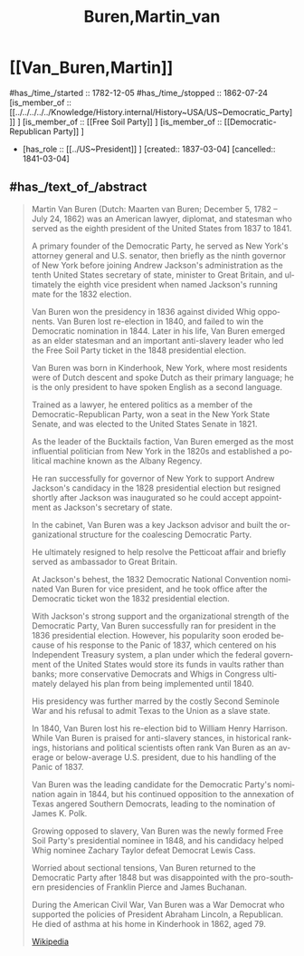 ﻿---
aliases:
- Buren,Martin_van
- 
confidential: private
cssclasses: "private note"
draft: true
expiryDate: 
has_id_wikidata: Q11820
has_Template: '[[Extract~Note~Template]]'
isDeleted: false
isReadOnly: false
keywords: Buren,Martin_van
lang: en
layout: 
license: (c)copyrighted
linkTitle: Buren,Martin_van
publish: false
publishDate: 
tags:
- Buren,Martin_van
- "Martin Van Buren"
- 
title: Buren,Martin_van
type: private_note
---

# [[Van_Buren,Martin]] 


#has_/time_/started :: 1782-12-05
#has_/time_/stopped  :: 1862-07-24
[is_member_of ::[[../../../../../Knowledge/History.internal/History~USA/US~Democratic_Party]]] ] 
[is_member_of :: [[Free Soil Party]] ] 
[is_member_of :: [[Democratic-Republican Party]] ] 

-   [has_role :: [[../US~President]] ] [created:: 1837-03-04]  [cancelled:: 1841-03-04]  

## #has_/text_of_/abstract 


> Martin Van Buren (Dutch: Maarten van Buren; December 5, 1782 – July 24, 1862) 
> was an American lawyer, diplomat, and statesman 
> who served as the eighth president of the United States from 1837 to 1841. 
> 
> A primary founder of the Democratic Party, 
> he served as New York's attorney general and U.S. senator, 
> then briefly as the ninth governor of New York 
> before joining Andrew Jackson's administration as the tenth United States secretary of state, 
> minister to Great Britain, and ultimately the eighth vice president 
> when named Jackson's running mate for the 1832 election. 
> 
> Van Buren won the presidency in 1836 against divided Whig opponents. 
> Van Buren lost re-election in 1840, and failed to win the Democratic nomination in 1844. 
> Later in his life, Van Buren emerged as an elder statesman 
> and an important anti-slavery leader 
> who led the Free Soil Party ticket in the 1848 presidential election.
>
> Van Buren was born in Kinderhook, New York, 
> where most residents were of Dutch descent and spoke Dutch as their primary language; 
> he is the only president to have spoken English as a second language. 
> 
> Trained as a lawyer, he entered politics as a member of the Democratic-Republican Party, 
> won a seat in the New York State Senate, and was elected to the United States Senate in 1821. 
> 
> As the leader of the Bucktails faction, 
> Van Buren emerged as the most influential politician from New York in the 1820s 
> and established a political machine known as the Albany Regency. 
> 
> He ran successfully for governor of New York 
> to support Andrew Jackson's candidacy in the 1828 presidential election 
> but resigned shortly after Jackson was inaugurated 
> so he could accept appointment as Jackson's secretary of state. 
> 
> In the cabinet, Van Buren was a key Jackson advisor 
> and built the organizational structure for the coalescing Democratic Party. 
> 
> He ultimately resigned to help resolve the Petticoat affair 
> and briefly served as ambassador to Great Britain. 
> 
> At Jackson's behest, 
> the 1832 Democratic National Convention nominated Van Buren for vice president, 
> and he took office after the Democratic ticket won the 1832 presidential election.
>
> With Jackson's strong support and the organizational strength of the Democratic Party, 
> Van Buren successfully ran for president in the 1836 presidential election. 
> However, his popularity soon eroded because of his response to the Panic of 1837, 
> which centered on his Independent Treasury system, a plan under which 
> the federal government of the United States would store its funds in vaults rather than banks; 
> more conservative Democrats and Whigs in Congress 
> ultimately delayed his plan from being implemented until 1840. 
> 
> His presidency was further marred by the costly Second Seminole War 
> and his refusal to admit Texas to the Union as a slave state. 
> 
> In 1840, Van Buren lost his re-election bid to William Henry Harrison. 
> While Van Buren is praised for anti-slavery stances, in historical rankings, historians 
> and political scientists often rank Van Buren as an average or below-average U.S. president, 
> due to his handling of the Panic of 1837.
>
> Van Buren was the leading candidate for the Democratic Party's nomination again in 1844, 
> but his continued opposition to the annexation of Texas angered Southern Democrats, 
> leading to the nomination of James K. Polk. 
> 
> Growing opposed to slavery, 
> Van Buren was the newly formed Free Soil Party's presidential nominee in 1848, 
> and his candidacy helped Whig nominee Zachary Taylor defeat Democrat Lewis Cass. 
> 
> Worried about sectional tensions, Van Buren returned to the Democratic Party after 1848 
> but was disappointed with the pro-southern presidencies of Franklin Pierce 
> and James Buchanan. 
> 
> During the American Civil War, Van Buren was a War Democrat 
> who supported the policies of President Abraham Lincoln, a Republican. 
> He died of asthma at his home in Kinderhook in 1862, aged 79.
>
> [Wikipedia](https://en.wikipedia.org/wiki/Martin%20Van%20Buren)

